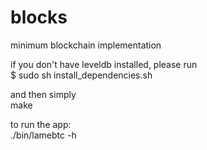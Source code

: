 # blocks
minimum blockchain implementation  
  
if you don't have leveldb installed, please run  
$ sudo sh install_dependencies.sh  
  
and then simply  
make  
  
to run the app:  
./bin/lamebtc -h  
  


